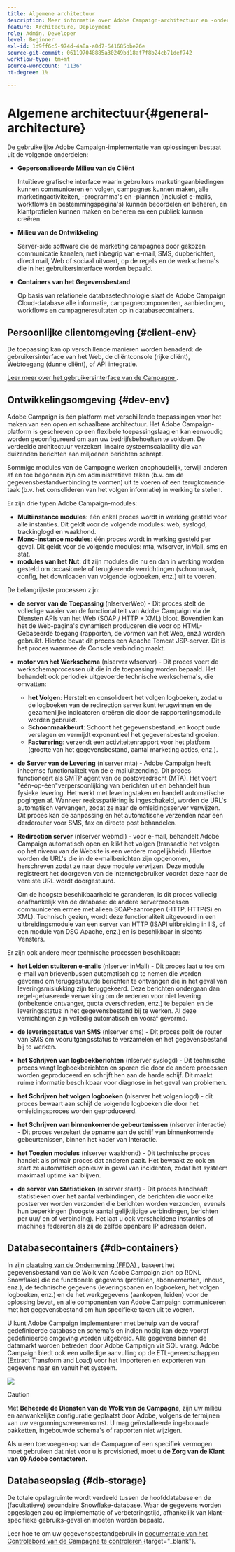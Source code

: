 ```yaml
---
title: Algemene architectuur
description: Meer informatie over Adobe Campaign-architectuur en -onderdelen. Meer informatie over het personaliseren van uw Client Console en omgeving.
feature: Architecture, Deployment
role: Admin, Developer
level: Beginner
exl-id: 1d9ff6c5-974d-4a8a-a0d7-641685bbe26e
source-git-commit: 061197048885a30249bd18af7f8b24cb71def742
workflow-type: tm+mt
source-wordcount: '1136'
ht-degree: 1%

---
```


# Algemene architectuur{#general-architecture}

De gebruikelijke Adobe Campaign-implementatie van oplossingen bestaat uit de volgende onderdelen:

* **Gepersonaliseerde Milieu van de Cliënt**

  Intuïtieve grafische interface waarin gebruikers marketingaanbiedingen kunnen communiceren en volgen, campagnes kunnen maken, alle marketingactiviteiten, -programma&#39;s en -plannen (inclusief e-mails, workflows en bestemmingspagina&#39;s) kunnen beoordelen en beheren, en klantprofielen kunnen maken en beheren en een publiek kunnen creëren.

* **Milieu van de Ontwikkeling**

  Server-side software die de marketing campagnes door gekozen communicatie kanalen, met inbegrip van e-mail, SMS, dupberichten, direct mail, Web of sociaal uitvoert, op de regels en de werkschema&#39;s die in het gebruikersinterface worden bepaald.

* **Containers van het Gegevensbestand**

  Op basis van relationele databasetechnologie slaat de Adobe Campaign Cloud-database alle informatie, campagnecomponenten, aanbiedingen, workflows en campagneresultaten op in databasecontainers.

## Persoonlijke clientomgeving {#client-env}

De toepassing kan op verschillende manieren worden benaderd: de gebruikersinterface van het Web, de cliëntconsole (rijke cliënt), Webtoegang (dunne cliënt), of API integratie.

[ Leer meer over het gebruikersinterface van de Campagne ](../start/campaign-ui.md).

## Ontwikkelingsomgeving {#dev-env}

Adobe Campaign is één platform met verschillende toepassingen voor het maken van een open en schaalbare architectuur. Het Adobe Campaign-platform is geschreven op een flexibele toepassingslaag en kan eenvoudig worden geconfigureerd om aan uw bedrijfsbehoeften te voldoen. De verdeelde architectuur verzekert lineaire systeemscalability die van duizenden berichten aan miljoenen berichten schrapt.

Sommige modules van de Campagne werken onophoudelijk, terwijl anderen af en toe begonnen zijn om administratieve taken (b.v. om de gegevensbestandverbinding te vormen) uit te voeren of een terugkomende taak (b.v. het consolideren van het volgen informatie) in werking te stellen.

Er zijn drie typen Adobe Campaign-modules:

* **Multiinstance modules**: één enkel proces wordt in werking gesteld voor alle instanties. Dit geldt voor de volgende modules: web, syslogd, trackinglogd en waakhond.
* **Mono-instance modules**: één proces wordt in werking gesteld per geval. Dit geldt voor de volgende modules: mta, wfserver, inMail, sms en stat.
* **modules van het Nut**: dit zijn modules die nu en dan in werking worden gesteld om occasionele of terugkerende verrichtingen (schoonmaak, config, het downloaden van volgende logboeken, enz.) uit te voeren.

De belangrijkste processen zijn:

* **de server van de Toepassing** (nlserverWeb) - Dit proces stelt de volledige waaier van de functionaliteit van Adobe Campaign via de Diensten APIs van het Web (SOAP / HTTP + XML) bloot. Bovendien kan het de Web-pagina&#39;s dynamisch produceren die voor op HTML-Gebaseerde toegang (rapporten, de vormen van het Web, enz.) worden gebruikt. Hiertoe bevat dit proces een Apache Tomcat JSP-server. Dit is het proces waarmee de Console verbinding maakt.

* **motor van het Werkschema** (nlserver wfserver) - Dit proces voert de werkschemaprocessen uit die in de toepassing worden bepaald. Het behandelt ook periodiek uitgevoerde technische werkschema&#39;s, die omvatten:

   * **het Volgen**: Herstelt en consolideert het volgen logboeken, zodat u de logboeken van de redirection server kunt terugwinnen en de gezamenlijke indicatoren creëren die door de rapporteringsmodule worden gebruikt.
   * **Schoonmaakbeurt**: Schoont het gegevensbestand, en koopt oude verslagen en vermijdt exponentieel het gegevensbestand groeien.
   * **Facturering**: verzendt een activiteitenrapport voor het platform (grootte van het gegevensbestand, aantal marketing acties, enz.).

* **de Server van de Levering** (nlserver mta) - Adobe Campaign heeft inheemse functionaliteit van de e-mailuitzending. Dit proces functioneert als SMTP agent van de postoverdracht (MTA). Het voert &quot;één-op-één&quot;verpersoonlijking van berichten uit en behandelt hun fysieke levering. Het werkt met leveringstaken en handelt automatische pogingen af. Wanneer reeksspatiëring is ingeschakeld, worden de URL&#39;s automatisch vervangen, zodat ze naar de omleidingsserver verwijzen. Dit proces kan de aanpassing en het automatische verzenden naar een derderouter voor SMS, fax en directe post behandelen.

* **Redirection server** (nlserver webmdl) - voor e-mail, behandelt Adobe Campaign automatisch open en klikt het volgen (transactie het volgen op het niveau van de Website is een verdere mogelijkheid). Hiertoe worden de URL&#39;s die in de e-mailberichten zijn opgenomen, herschreven zodat ze naar deze module verwijzen. Deze module registreert het doorgeven van de internetgebruiker voordat deze naar de vereiste URL wordt doorgestuurd.

  Om de hoogste beschikbaarheid te garanderen, is dit proces volledig onafhankelijk van de database: de andere serverprocessen communiceren ermee met alleen SOAP-aanroepen (HTTP, HTTP(S) en XML). Technisch gezien, wordt deze functionaliteit uitgevoerd in een uitbreidingsmodule van een server van HTTP (ISAPI uitbreiding in IIS, of een module van DSO Apache, enz.) en is beschikbaar in slechts Vensters.

Er zijn ook andere meer technische processen beschikbaar:

* **het Leiden stuiteren e-mails** (nlserver inMail) - Dit proces laat u toe om e-mail van brievenbussen automatisch op te nemen die worden gevormd om teruggestuurde berichten te ontvangen die in het geval van leveringsmislukking zijn teruggekeerd. Deze berichten ondergaan dan regel-gebaseerde verwerking om de redenen voor niet levering (onbekende ontvanger, quota overschreden, enz.) te bepalen en de leveringsstatus in het gegevensbestand bij te werken. Al deze verrichtingen zijn volledig automatisch en vooraf gevormd.

* **de leveringsstatus van SMS** (nlserver sms) - Dit proces pollt de router van SMS om vooruitgangsstatus te verzamelen en het gegevensbestand bij te werken.

* **het Schrijven van logboekberichten** (nlserver syslogd) - Dit technische proces vangt logboekberichten en sporen die door de andere processen worden geproduceerd en schrijft hen aan de harde schijf. Dit maakt ruime informatie beschikbaar voor diagnose in het geval van problemen.

* **het Schrijven het volgen logboeken** (nlserver het volgen logd) - dit proces bewaart aan schijf de volgende logboeken die door het omleidingsproces worden geproduceerd.

* **het Schrijven van binnenkomende gebeurtenissen** (nlserver interactie) - Dit proces verzekert de opname aan de schijf van binnenkomende gebeurtenissen, binnen het kader van Interactie.

* **het Toezien modules** (nlserver waakhond) - Dit technische proces handelt als primair proces dat anderen paait. Het bewaakt ze ook en start ze automatisch opnieuw in geval van incidenten, zodat het systeem maximaal uptime kan blijven.

* **de server van Statistieken** (nlserver staat) - Dit proces handhaaft statistieken over het aantal verbindingen, de berichten die voor elke postserver worden verzonden die berichten worden verzonden, evenals hun beperkingen (hoogste aantal gelijktijdige verbindingen, berichten per uur/ en of verbinding). Het laat u ook verscheidene instanties of machines federeren als zij de zelfde openbare IP adressen delen.


## Databasecontainers {#db-containers}

In zijn [ plaatsing van de Onderneming (FFDA) ](enterprise-deployment.md), baseert het gegevensbestand van de Wolk van Adobe Campaign zich op [!DNL Snowflake] die de functionele gegevens (profielen, abonnementen, inhoud, enz.), de technische gegevens (leveringsbanen en logboeken, het volgen logboeken, enz.) en de het werkgegevens (aankopen, leiden) voor de oplossing bevat, en alle componenten van Adobe Campaign communiceren met het gegevensbestand om hun specifieke taken uit te voeren.

U kunt Adobe Campaign implementeren met behulp van de vooraf gedefinieerde database en schema&#39;s en indien nodig kan deze vooraf gedefinieerde omgeving worden uitgebreid. Alle gegevens binnen de datamarkt worden betreden door Adobe Campaign via SQL vraag. Adobe Campaign biedt ook een volledige aanvulling op de ETL-gereedschappen (Extract Transform and Load) voor het importeren en exporteren van gegevens naar en vanuit het systeem.

![](assets/data-flow-diagram.png)


>[!CAUTION]
>
>Met **Beheerde de Diensten van de Wolk van de Campagne**, zijn uw milieu en aanvankelijke configuratie geplaatst door Adobe, volgens de termijnen van uw vergunningsovereenkomst. U mag geïnstalleerde ingebouwde pakketten, ingebouwde schema&#39;s of rapporten niet wijzigen.
>
>Als u een toe:voegen-op van de Campagne of een specifiek vermogen moet gebruiken dat niet voor u is provisioned, moet u **de Zorg van de Klant van 0&rbrace; Adobe contacteren.**

## Databaseopslag {#db-storage}

De totale opslagruimte wordt verdeeld tussen de hoofddatabase en de (facultatieve) secundaire Snowflake-database. Waar de gegevens worden opgeslagen zou op implementatie of verbeteringstijd, afhankelijk van klant-specifieke gebruiks-gevallen moeten worden bepaald.

Leer hoe te om uw gegevensbestandgebruik in [ documentatie van het Controlebord van de Campagne te controleren ](https://experienceleague.adobe.com/docs/control-panel/using/performance-monitoring/database-monitoring/database-monitoring.html?lang=nl-NL){target="_blank"}.
